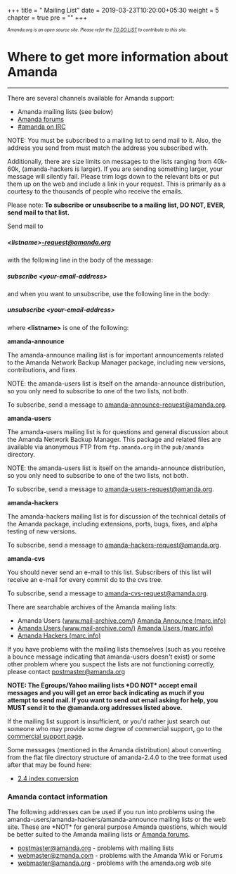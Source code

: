 +++
title = "     Mailing List"
date = 2019-03-23T10:20:00+05:30
weight = 5
chapter = true
pre = "<i class='far fa-envelope'></i>"
+++

*<sub><sub>Amanda.org is an open source site. Please refer the [TO DO LIST](./about/_do) to contribute to this site.</sub></sub>*

# Where to get more information about Amanda
---
There are several channels available for Amanda support:

-   Amanda mailing lists (see below)
-   [Amanda forums](http://forums.zmanda.com)
-   [#amanda on IRC](../irc)

NOTE: You must be subscribed to a mailing list to send mail to it. Also,
the address you send from must match the address you subscribed with.

Additionally, there are size limits on messages to the lists ranging
from 40k-60k, (amanda-hackers is larger). If you are sending something
larger, your message will silently fail. Please trim logs down to the
relevant bits or put them up on the web and include a link in your
request. This is primarily as a courtesy to the thousands of people who
receive the emails.

Please note: **To subscribe or unsubscribe to a mailing list, DO NOT,
EVER, send mail to that list.**

Send mail to

##### \<listname\>-request@amanda.org

with the following line in the body of the message:

##### subscribe \<your-email-address\>

and when you want to unsubscribe, use the following line in the body:

##### unsubscribe \<your-email-address\>

where **\<listname\>** is one of the following:

**amanda-announce**

The amanda-announce mailing list is for important announcements related
to the Amanda Network Backup Manager package, including new versions,
contributions, and fixes.

NOTE: the amanda-users list is itself on the amanda-announce
distribution, so you only need to subscribe to one of the two lists, not
both.

To subscribe, send a message to
[amanda-announce-request@amanda.org](mailto:<amanda-announce-request@amanda.org>).

**amanda-users**

The amanda-users mailing list is for questions and general discussion
about the Amanda Network Backup Manager. This package and related files
are available via anonymous FTP from `ftp.amanda.org` in the
`pub/amanda` directory.

NOTE: the amanda-users list is itself on the amanda-announce
distribution, so you only need to subscribe to one of the two lists, not
both.

To subscribe, send a message to
[amanda-users-request@amanda.org](mailto:<amanda-users-request@amanda.org>).

**amanda-hackers**

The amanda-hackers mailing list is for discussion of the technical
details of the Amanda package, including extensions, ports, bugs, fixes,
and alpha testing of new versions.

To subscribe, send a message to
[amanda-hackers-request@amanda.org](mailto:<amanda-hackers-request@amanda.org>).

**amanda-cvs**

You should never send an e-mail to this list. Subscribers of this list
will receive an e-mail for every commit do to the cvs tree.

To subscribe, send a message to
[amanda-cvs-request@amanda.org](mailto:<amanda-cvs-request@amanda.org>).

There are searchable archives of the Amanda mailing lists:

-   Amanda Users (www.mail-archive.com/) [Amanda Announce
    (marc.info)](http://marc.info/?l=amanda-announce)
-   [Amanda Users
    (www.mail-archive.com/)](https://www.mail-archive.com/amanda-users@amanda.org)
    [Amanda Users (marc.info)](http://marc.info/?l=amanda-users)
-   [Amanda Hackers (marc.info)](http://marc.info/?l=amanda-hackers)

If you have problems with the mailing lists themselves (such as you
receive a bounce message indicating that amanda-users doesn't exist) or
some other problem where you suspect the lists are not functioning
correctly, please contact
[postmaster@amanda.org](mailto:postmaster@amanda.org)

**NOTE: The Egroups/Yahoo mailing lists \*DO NOT\* accept email messages
and you will get an error back indicating as much if you attempt to send
mail. If you want to send out email asking for help, you MUST send it to
the @amanda.org addresses listed above.**

If the mailing list support is insufficient, or you'd rather just search
out someone who may provide some degree of commercial support, go to the
[commercial support page](../support/commercial_support).

Some messages (mentioned in the Amanda distribution) about converting
from the flat file directory structure of amanda-2.4.0 to the tree
format used after that may be found here:

-   [2.4 index conversion](240index)

### Amanda contact information

The following addresses can be used if you run into problems using the
amanda-users/amanda-hackers/amanda-announce mailing lists or the web
site. These are \*NOT\* for general purpose Amanda questions, which
would be better suited to the Amanda mailing lists or [Amanda
forums](http://forums.zmanda.com/).

-   [postmaster@amanda.org](mailto:postmaster@amanda.org) - problems
    with mailing lists
-   [webmaster@zmanda.com](mailto:webmaster@zmanda.com) - problems with
    the Amanda Wiki or Forums
-   [webmaster@amanda.org](mailto:webmaster@amanda.org) - problems with
    the amanda.org web site

